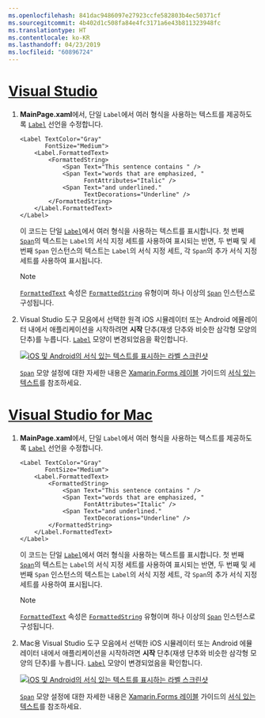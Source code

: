 ```yaml
---
ms.openlocfilehash: 841dac9486097e27923ccfe582803b4ec50371cf
ms.sourcegitcommit: 4b402d1c508fa84e4fc3171a6e43b811323948fc
ms.translationtype: HT
ms.contentlocale: ko-KR
ms.lasthandoff: 04/23/2019
ms.locfileid: "60896724"
---
```

# <a name="visual-studiotabvswin"></a>[Visual Studio](#tab/vswin)

1. **MainPage.xaml**에서, 단일 `Label`에서 여러 형식을 사용하는 텍스트를 제공하도록 [`Label`](xref:Xamarin.Forms.Label) 선언을 수정합니다.

    ```xaml
    <Label TextColor="Gray"
           FontSize="Medium">
        <Label.FormattedText>
            <FormattedString>
                <Span Text="This sentence contains " />
                <Span Text="words that are emphasized, "
                      FontAttributes="Italic" />
                <Span Text="and underlined."
                      TextDecorations="Underline" />
            </FormattedString>
        </Label.FormattedText>
    </Label>
    ```

    이 코드는 단일 [`Label`](xref:Xamarin.Forms.Label)에서 여러 형식을 사용하는 텍스트를 표시합니다. 첫 번째 [`Span`](xref:Xamarin.Forms.Span)의 텍스트는 `Label`의 서식 지정 세트를 사용하여 표시되는 반면, 두 번째 및 세 번째 `Span` 인스턴스의 텍스트는 `Label`의 서식 지정 세트, 각 `Span`의 추가 서식 지정 세트를 사용하여 표시됩니다.

    > [!NOTE]
    > [`FormattedText`](xref:Xamarin.Forms.Label.FormattedText) 속성은 [`FormattedString`](xref:Xamarin.Forms.FormattedString) 유형이며 하나 이상의 [`Span`](xref:Xamarin.Forms.Span) 인스턴스로 구성됩니다.

1. Visual Studio 도구 모음에서 선택한 원격 iOS 시뮬레이터 또는 Android 에뮬레이터 내에서 애플리케이션을 시작하려면 **시작** 단추(재생 단추와 비슷한 삼각형 모양의 단추)를 누릅니다. [`Label`](xref:Xamarin.Forms.Label) 모양이 변경되었음을 확인합니다.

    [![iOS 및 Android의 서식 있는 텍스트를 표시하는 라벨 스크린샷](../images/label-formatted-text.png "서식 있는 텍스트를 사용한 레이블")](../images/label-formatted-text-large.png#lightbox "서식 있는 텍스트를 사용한 레이블")

    [`Span`](xref:Xamarin.Forms.Span) 모양 설정에 대한 자세한 내용은 [Xamarin.Forms 레이블](~/xamarin-forms/user-interface/text/label.md) 가이드의 [서식 있는 텍스트](~/xamarin-forms/user-interface/text/label.md#formatted-text)를 참조하세요.

# <a name="visual-studio-for-mactabvsmac"></a>[Visual Studio for Mac](#tab/vsmac)

1. **MainPage.xaml**에서, 단일 `Label`에서 여러 형식을 사용하는 텍스트를 제공하도록 [`Label`](xref:Xamarin.Forms.Label) 선언을 수정합니다.

    ```xaml
    <Label TextColor="Gray"
           FontSize="Medium">
        <Label.FormattedText>
            <FormattedString>
                <Span Text="This sentence contains " />
                <Span Text="words that are emphasized, "
                      FontAttributes="Italic" />
                <Span Text="and underlined."
                      TextDecorations="Underline" />
            </FormattedString>
        </Label.FormattedText>
    </Label>
    ```

    이 코드는 단일 [`Label`](xref:Xamarin.Forms.Label)에서 여러 형식을 사용하는 텍스트를 표시합니다. 첫 번째 [`Span`](xref:Xamarin.Forms.Span)의 텍스트는 `Label`의 서식 지정 세트를 사용하여 표시되는 반면, 두 번째 및 세 번째 `Span` 인스턴스의 텍스트는 `Label`의 서식 지정 세트, 각 `Span`의 추가 서식 지정 세트를 사용하여 표시됩니다.

    > [!NOTE]
    > [`FormattedText`](xref:Xamarin.Forms.Label.FormattedText) 속성은 [`FormattedString`](xref:Xamarin.Forms.FormattedString) 유형이며 하나 이상의 [`Span`](xref:Xamarin.Forms.Span) 인스턴스로 구성됩니다.

1. Mac용 Visual Studio 도구 모음에서 선택한 iOS 시뮬레이터 또는 Android 에뮬레이터 내에서 애플리케이션을 시작하려면 **시작** 단추(재생 단추와 비슷한 삼각형 모양의 단추)를 누릅니다. [`Label`](xref:Xamarin.Forms.Label) 모양이 변경되었음을 확인합니다.

    [![iOS 및 Android의 서식 있는 텍스트를 표시하는 라벨 스크린샷](../images/label-formatted-text.png "서식 있는 텍스트를 사용한 레이블")](../images/label-formatted-text-large.png#lightbox "서식 있는 텍스트를 사용한 레이블")

    [`Span`](xref:Xamarin.Forms.Span) 모양 설정에 대한 자세한 내용은 [Xamarin.Forms 레이블](~/xamarin-forms/user-interface/text/label.md) 가이드의 [서식 있는 텍스트](~/xamarin-forms/user-interface/text/label.md#formatted-text)를 참조하세요.
